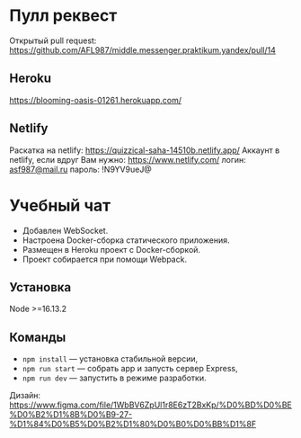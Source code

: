 # Пулл реквест
Открытый pull request: https://github.com/AFL987/middle.messenger.praktikum.yandex/pull/14

## Heroku
https://blooming-oasis-01261.herokuapp.com/

## Netlify
Раскатка на netlify: https://quizzical-saha-14510b.netlify.app/
Аккаунт в netlify, если вдруг Вам нужно:
https://www.netlify.com/
логин: asf987@mail.ru
пароль: !N9YV9ueJ@

# Учебный чат
- Добавлен WebSocket.
- Настроена Docker-сборка статического приложения.
- Размещен в Heroku проект с Docker-сборкой.
- Проект собирается при помощи Webpack.

## Установка

Node >=16.13.2

## Команды

- `npm install` — установка стабильной версии,
- `npm run start` — собрать app и запусть сервер Express,
- `npm run dev` — запустить в режиме разработки.


Дизайн: https://www.figma.com/file/1WbBV6ZpUl1r8E6zT2BxKp/%D0%BD%D0%BE%D0%B2%D1%8B%D0%B9-27-%D1%84%D0%B5%D0%B2%D1%80%D0%B0%D0%BB%D1%8F